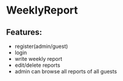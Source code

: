 # WeeklyReport

## Features:
- register(admin/guest)
- login
- write weekly report
- edit/delete reports
- admin can browse all reports of all guests
